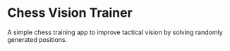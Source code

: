 # Chess Vision Trainer

A simple chess training app to improve tactical vision by solving randomly generated positions.
